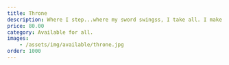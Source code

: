 ```yaml
---
title: Throne
description: Where I step...where my sword swingss, I take all. I make it mine. And there is no king, no crown, and no kingdom that will stop me. 
price: 80.00
category: Available for all.
images: 
    - /assets/img/available/throne.jpg
order: 1000
---
```


